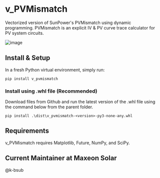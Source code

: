# v_PVMismatch
 Vectorized version of SunPower's PVMismatch using dynamic programming. PVMismatch is an explicit IV & PV curve trace calculator for PV system circuits.

 ![image](https://github.com/user-attachments/assets/35ae7565-d3ab-4123-9100-d77006e95215)


## Install & Setup
In a fresh Python virtual environment, simply run:

```
pip install v_pvmismatch
```

### Install using .whl file (Recommended)
Download files from Github and run the latest version of the .whl file using the command below from the parent folder.

```
pip install .\dist\v_pvmismatch-<version>-py3-none-any.whl
```

## Requirements

v_PVMismatch requires Matplotlib, Future, NumPy, and SciPy.

## Current Maintainer at Maxeon Solar

@k-bsub
